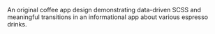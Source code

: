 

 An original coffee app design demonstrating data-driven SCSS and meaningful transitions in an informational app about various espresso drinks.